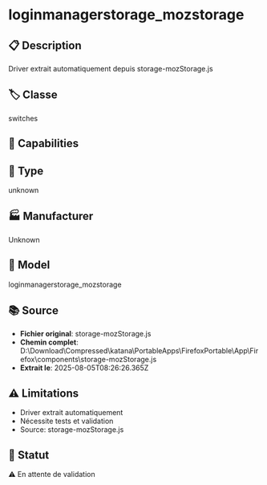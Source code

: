 # loginmanagerstorage_mozstorage

## 📋 Description
Driver extrait automatiquement depuis storage-mozStorage.js

## 🏷️ Classe
switches

## 🔧 Capabilities


## 📡 Type
unknown

## 🏭 Manufacturer
Unknown

## 📱 Model
loginmanagerstorage_mozstorage

## 📚 Source
- **Fichier original**: storage-mozStorage.js
- **Chemin complet**: D:\Download\Compressed\katana\PortableApps\FirefoxPortable\App\Firefox\components\storage-mozStorage.js
- **Extrait le**: 2025-08-05T08:26:26.365Z

## ⚠️ Limitations
- Driver extrait automatiquement
- Nécessite tests et validation
- Source: storage-mozStorage.js

## 🚀 Statut
⚠️ En attente de validation
